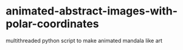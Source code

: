# animated-abstract-images-with-polar-coordinates
multithreaded python script to make animated mandala like art
